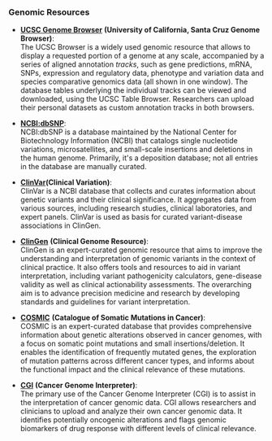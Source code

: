 ### **Genomic Resources**

-   [**UCSC Genome Browser**](https://genome.ucsc.edu) **(University of California, Santa Cruz Genome Browser)**:\
    The UCSC Browser is a widely used genomic resource that allows to display a requested portion of a genome at any scale, accompanied by a series of aligned annotation *tracks*, such as gene predictions, mRNA, SNPs, expression and regulatory data, phenotype and variation data and species comparative genomics data (all shown in one window). The database tables underlying the individual tracks can be viewed and downloaded, using the UCSC Table Browser. Researchers can upload their personal datasets as custom annotation tracks in both browsers.

-   [**NCBI:dbSNP**](https://www.ncbi.nlm.nih.gov/snp/):\
    NCBI:dbSNP is a database maintained by the National Center for Biotechnology Information (NCBI) that catalogs single nucleotide variations, microsatellites, and small-scale insertions and deletions in the human genome. Primarily, it's a deposition database; not all entries in the database are manually curated.

-   [**ClinVar**](https://www.ncbi.nlm.nih.gov/clinvar/)**(Clinical Variation)**:\
    ClinVar is a NCBI database that collects and curates information about genetic variants and their clinical significance. It aggregates data from various sources, including research studies, clinical laboratories, and expert panels. ClinVar is used as basis for curated variant-disease associations in ClinGen.

-   [**ClinGen**](https://clinicalgenome.org) **(Clinical Genome Resource)**:\
    ClinGen is an expert-curated genomic resource that aims to improve the understanding and interpretation of genomic variants in the context of clinical practice. It also offers tools and resources to aid in variant interpretation, including variant pathogenicity calculators, gene-disease validity as well as clinical actionability assessments. The overarching aim is to advance precision medicine and research by developing standards and guidelines for variant interpretation.

-   [**COSMIC**](https://cancer.sanger.ac.uk/cosmic) **(Catalogue of Somatic Mutations in Cancer)**:\
    COSMIC is an expert-curated database that provides comprehensive information about genetic alterations observed in cancer genomes, with a focus on somatic point mutations and small insertions/deletion. It enables the identification of frequently mutated genes, the exploration of mutation patterns across different cancer types, and informs about the functional impact and the clinical relevance of these mutations.

-   [**CGI**](https://www.cancergenomeinterpreter.org/analysis) **(Cancer Genome Interpreter)**:\
    The primary use of the Cancer Genome Interpreter (CGI) is to assist in the interpretation of cancer genomic data. CGI allows researchers and clinicians to upload and analyze their own cancer genomic data. It identifies potentially oncogenic alterations and flags genomic biomarkers of drug response with different levels of clinical relevance.
